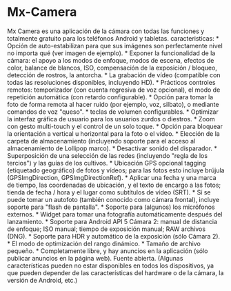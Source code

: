 # Mx-Camera
Mx Camera es una aplicación de la cámara con todas las funciones y totalmente gratuito para los teléfonos Android y tabletas. caracteristicas: * Opción de auto-estabilizan para que sus imágenes son perfectamente nivel no importa qué (ver imagen de ejemplo). * Exponer la funcionalidad de la cámara: el apoyo a los modos de enfoque, modos de escena, efectos de color, balance de blancos, ISO, compensación de la exposición / bloqueo, detección de rostros, la antorcha. * La grabación de vídeo (compatible con todas las resoluciones disponibles, incluyendo HD). * Prácticos controles remotos: temporizador (con cuenta regresiva de voz opcional), el modo de repetición automática (con retardo configurable). * Opción para tomar la foto de forma remota al hacer ruido (por ejemplo, voz, silbato), o mediante comandos de voz "queso". * teclas de volumen configurables. * Optimizar la interfaz gráfica de usuario para los usuarios zurdos o diestros. * Zoom con gesto multi-touch y el control de un solo toque. * Opción para bloquear la orientación a vertical u horizontal para la foto o el vídeo. * Elección de la carpeta de almacenamiento (incluyendo soporte para el acceso al almacenamiento de Lollipop marco). * Desactivar sonido del disparador. * Superposición de una selección de las redes (incluyendo "regla de los tercios") y las guías de los cultivos. * Ubicación GPS opcional tagging (etiquetado geográfico) de fotos y vídeos; para las fotos esto incluye brújula (GPSImgDirection, GPSImgDirectionRef). * Aplicar una fecha y una marca de tiempo, las coordenadas de ubicación, y el texto de encargo a las fotos; tienda de fecha / hora y el lugar como subtítulos de vídeo (SRT). * Sí se puede tomar un autofoto (también conocido como cámara frontal), incluye soporte para "flash de pantalla". * Soporte para (algunos) los micrófonos externos. * Widget para tomar una fotografía automáticamente después del lanzamiento. * Soporte para Android API 5 Cámara 2: manual de distancia de enfoque; ISO manual; tiempo de exposición manual; RAW archivos (DNG). * Soporte para HDR y automático de la exposición (sólo Cámara 2). * El modo de optimización del rango dinámico. * Tamaño de archivo pequeño. * Completamente libre, y hay anuncios en la aplicación (sólo publicar anuncios en la página web). Fuente abierta.  (Algunas características pueden no estar disponibles en todos los dispositivos, ya que pueden depender de las características del hardware o de la cámara, la versión de Android, etc.) 
